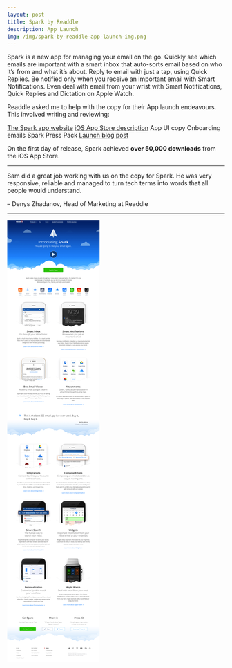 ```yaml
---
layout: post
title: Spark by Readdle
description: App Launch
img: /img/spark-by-readdle-app-launch-img.png
---
```


Spark is a new app for managing your email on the go. Quickly see which emails are important with a smart inbox that auto-sorts email based on who it’s from and what it’s about. Reply to email with just a tap, using Quick Replies. Be notified only when you receive an important email with Smart Notifications. Even deal with email from your wrist with Smart Notifications, Quick Replies and Dictation on Apple Watch.

Readdle asked me to help with the copy for their App launch endeavours. This involved writing and reviewing:

[The Spark app website](https://readdle.com/products/spark)
[iOS App Store description](https://itunes.apple.com/gb/app/spark-fast-smart-email-for/id997102246?mt=8)
App UI copy
Onboarding emails
Spark Press Pack
[Launch blog post](https://readdle.com/blog/2015/05/introducing-spark/)

On the first day of release, Spark achieved **over 50,000 downloads** from the iOS App Store.

---

Sam did a great job working with us on the copy for Spark. He was very responsive, reliable and managed to turn tech terms into words that all people would understand.

– Denys Zhadanov, Head of Marketing at Readdle

---

<img src="/img/readdle_com_products_spark.png">
 